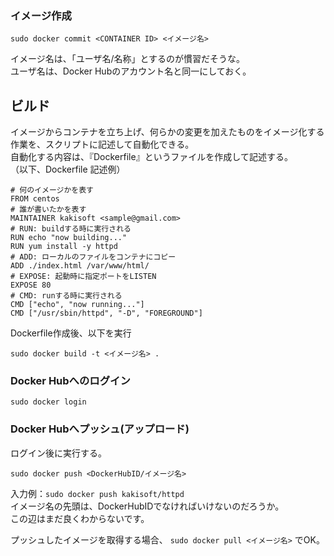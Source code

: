 ### イメージ作成
```
sudo docker commit <CONTAINER ID> <イメージ名>
```
イメージ名は、「ユーザ名/名称」とするのが慣習だそうな。  
ユーザ名は、Docker Hubのアカウント名と同一にしておく。

## ビルド
イメージからコンテナを立ち上げ、何らかの変更を加えたものをイメージ化する作業を、スクリプトに記述して自動化できる。  
自動化する内容は、『Dockerfile』というファイルを作成して記述する。  
（以下、Dockerfile 記述例）
```
# 何のイメージかを表す
FROM centos
# 誰が書いたかを表す
MAINTAINER kakisoft <sample@gmail.com>
# RUN: buildする時に実行される
RUN echo "now building..."
RUN yum install -y httpd
# ADD: ローカルのファイルをコンテナにコピー
ADD ./index.html /var/www/html/
# EXPOSE: 起動時に指定ポートをLISTEN 
EXPOSE 80
# CMD: runする時に実行される
CMD ["echo", "now running..."]
CMD ["/usr/sbin/httpd", "-D", "FOREGROUND"]
```
Dockerfile作成後、以下を実行
```
sudo docker build -t <イメージ名> .
```

### Docker Hubへのログイン
```
sudo docker login
```

### Docker Hubへプッシュ(アップロード)
ログイン後に実行する。
```
sudo docker push <DockerHubID/イメージ名>
```
入力例：```sudo docker push kakisoft/httpd```  
イメージ名の先頭は、DockerHubIDでなければいけないのだろうか。  
この辺はまだ良くわからないです。

プッシュしたイメージを取得する場合、
```sudo docker pull <イメージ名>```
でOK。
  